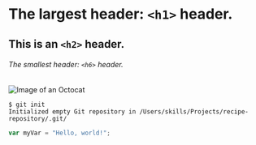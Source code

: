 # The largest header: `<h1>` header. 

## This is an `<h2>` header.

###### The smallest header: `<h6>` header.

![Image of an Octocat](https://cameronmcefee.com/img/work/the-octocat/original.jpg)


```
$ git init
Initialized empty Git repository in /Users/skills/Projects/recipe-repository/.git/
```

``` javascript
var myVar = "Hello, world!";
```
